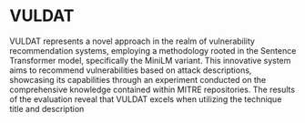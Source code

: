 # VULDAT
VULDAT represents a novel approach in the realm of vulnerability recommendation systems, employing a methodology rooted in the Sentence Transformer model, specifically the MiniLM variant. This innovative system aims to recommend vulnerabilities based on attack descriptions, showcasing its capabilities through an experiment conducted on the comprehensive knowledge contained within MITRE repositories. The results of the evaluation reveal that VULDAT excels when utilizing the technique title and description






